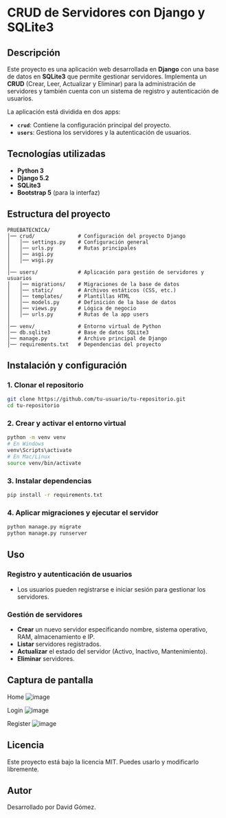 # CRUD de Servidores con Django y SQLite3

## Descripción
Este proyecto es una aplicación web desarrollada en **Django** con una base de datos en **SQLite3** que permite gestionar servidores. Implementa un **CRUD** (Crear, Leer, Actualizar y Eliminar) para la administración de servidores y también cuenta con un sistema de registro y autenticación de usuarios.

La aplicación está dividida en dos apps:
- **`crud`**: Contiene la configuración principal del proyecto.
- **`users`**: Gestiona los servidores y la autenticación de usuarios.

## Tecnologías utilizadas
- **Python 3**
- **Django 5.2**
- **SQLite3**
- **Bootstrap 5** (para la interfaz)

## Estructura del proyecto
```
PRUEBATECNICA/
│── crud/              # Configuración del proyecto Django
│   │── settings.py    # Configuración general
│   │── urls.py        # Rutas principales
│   │── asgi.py        
│   │── wsgi.py        
│
│── users/             # Aplicación para gestión de servidores y usuarios
│   │── migrations/    # Migraciones de la base de datos
│   │── static/        # Archivos estáticos (CSS, etc.)
│   │── templates/     # Plantillas HTML
│   │── models.py      # Definición de la base de datos
│   │── views.py       # Lógica de negocio
│   │── urls.py        # Rutas de la app users
│
│── venv/              # Entorno virtual de Python
│── db.sqlite3         # Base de datos SQLite3
│── manage.py          # Archivo principal de Django
│── requirements.txt   # Dependencias del proyecto
```

## Instalación y configuración
### 1. Clonar el repositorio
```bash
git clone https://github.com/tu-usuario/tu-repositorio.git
cd tu-repositorio
```

### 2. Crear y activar el entorno virtual
```bash
python -m venv venv
# En Windows
venv\Scripts\activate
# En Mac/Linux
source venv/bin/activate
```

### 3. Instalar dependencias
```bash
pip install -r requirements.txt
```

### 4. Aplicar migraciones y ejecutar el servidor
```bash
python manage.py migrate
python manage.py runserver
```

## Uso
### Registro y autenticación de usuarios
- Los usuarios pueden registrarse e iniciar sesión para gestionar los servidores.

### Gestión de servidores
- **Crear** un nuevo servidor especificando nombre, sistema operativo, RAM, almacenamiento e IP.
- **Listar** servidores registrados.
- **Actualizar** el estado del servidor (Activo, Inactivo, Mantenimiento).
- **Eliminar** servidores.

## Captura de pantalla

Home
![image](https://github.com/user-attachments/assets/71db9031-1161-46dc-ad46-20c9d847eb88)

Login
![image](https://github.com/user-attachments/assets/b2738762-0d8f-44ad-ad1f-56e6bca62cba)

Register
![image](https://github.com/user-attachments/assets/1ff2c7c9-1f47-44a7-aa56-71605f0b8a7d)




## Licencia
Este proyecto está bajo la licencia MIT. Puedes usarlo y modificarlo libremente.

## Autor
Desarrollado por David Gómez.

